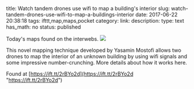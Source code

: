 title: Watch tandem drones use wifi to map a building's interior
slug: watch-tandem-drones-use-wifi-to-map-a-buildings-interior
date: 2017-06-22 20:38:18
tags: ifttt,map,maps,pocket
category: 
link: 
description: 
type: text
has_math: no
status: published

Today's maps found on the interwebs. ![](https://ift.tt/2tsZ3UM)  
  

This novel mapping technique developed by Yasamin Mostofi allows two drones to map the interior of an unknown building by using wifi signals and some impressive number-crunching. More details about how it works here.  
  

Found at [https://ift.tt/2rBYo2d](https://ift.tt/2rBYo2d "https://ift.tt/2rBYo2d")



